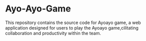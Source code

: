 # Ayo-Ayo-Game
This repository contains the source code for Ayoayo game, a web application designed for users to play the Ayoayo game,cilitating collaboration and productivity within the team.
